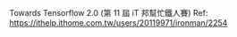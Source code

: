 Towards Tensorflow 2.0 (第 11 屆 iT 邦幫忙鐵人賽)
Ref: https://ithelp.ithome.com.tw/users/20119971/ironman/2254